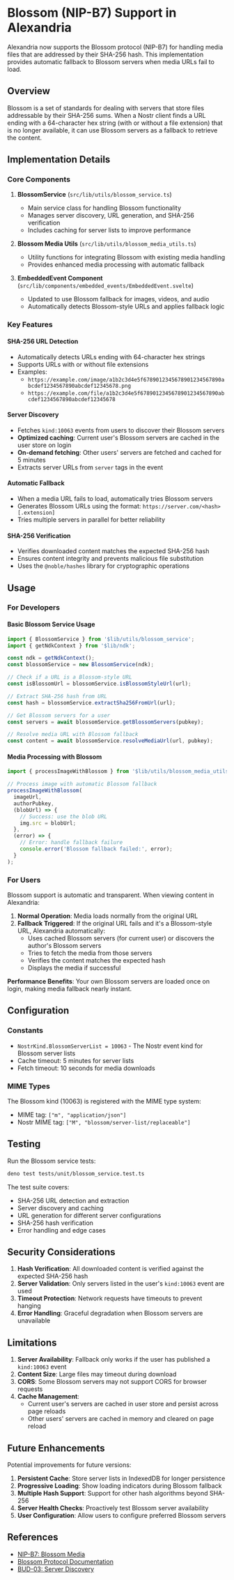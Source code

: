 # Blossom (NIP-B7) Support in Alexandria

Alexandria now supports the Blossom protocol (NIP-B7) for handling media files that are addressed by their SHA-256 hash. This implementation provides automatic fallback to Blossom servers when media URLs fail to load.

## Overview

Blossom is a set of standards for dealing with servers that store files addressable by their SHA-256 sums. When a Nostr client finds a URL ending with a 64-character hex string (with or without a file extension) that is no longer available, it can use Blossom servers as a fallback to retrieve the content.

## Implementation Details

### Core Components

1. **BlossomService** (`src/lib/utils/blossom_service.ts`)
   - Main service class for handling Blossom functionality
   - Manages server discovery, URL generation, and SHA-256 verification
   - Includes caching for server lists to improve performance

2. **Blossom Media Utils** (`src/lib/utils/blossom_media_utils.ts`)
   - Utility functions for integrating Blossom with existing media handling
   - Provides enhanced media processing with automatic fallback

3. **EmbeddedEvent Component** (`src/lib/components/embedded_events/EmbeddedEvent.svelte`)
   - Updated to use Blossom fallback for images, videos, and audio
   - Automatically detects Blossom-style URLs and applies fallback logic

### Key Features

#### SHA-256 URL Detection
- Automatically detects URLs ending with 64-character hex strings
- Supports URLs with or without file extensions
- Examples:
  - `https://example.com/image/a1b2c3d4e5f6789012345678901234567890abcdef1234567890abcdef12345678.png`
  - `https://example.com/file/a1b2c3d4e5f6789012345678901234567890abcdef1234567890abcdef12345678`

#### Server Discovery
- Fetches `kind:10063` events from users to discover their Blossom servers
- **Optimized caching**: Current user's Blossom servers are cached in the user store on login
- **On-demand fetching**: Other users' servers are fetched and cached for 5 minutes
- Extracts server URLs from `server` tags in the event

#### Automatic Fallback
- When a media URL fails to load, automatically tries Blossom servers
- Generates Blossom URLs using the format: `https://server.com/<hash>[.extension]`
- Tries multiple servers in parallel for better reliability

#### SHA-256 Verification
- Verifies downloaded content matches the expected SHA-256 hash
- Ensures content integrity and prevents malicious file substitution
- Uses the `@noble/hashes` library for cryptographic operations

## Usage

### For Developers

#### Basic Blossom Service Usage

```typescript
import { BlossomService } from '$lib/utils/blossom_service';
import { getNdkContext } from '$lib/ndk';

const ndk = getNdkContext();
const blossomService = new BlossomService(ndk);

// Check if a URL is a Blossom-style URL
const isBlossomUrl = blossomService.isBlossomStyleUrl(url);

// Extract SHA-256 hash from URL
const hash = blossomService.extractSha256FromUrl(url);

// Get Blossom servers for a user
const servers = await blossomService.getBlossomServers(pubkey);

// Resolve media URL with Blossom fallback
const content = await blossomService.resolveMediaUrl(url, pubkey);
```

#### Media Processing with Blossom

```typescript
import { processImageWithBlossom } from '$lib/utils/blossom_media_utils';

// Process image with automatic Blossom fallback
processImageWithBlossom(
  imageUrl,
  authorPubkey,
  (blobUrl) => {
    // Success: use the blob URL
    img.src = blobUrl;
  },
  (error) => {
    // Error: handle fallback failure
    console.error('Blossom fallback failed:', error);
  }
);
```

### For Users

Blossom support is automatic and transparent. When viewing content in Alexandria:

1. **Normal Operation**: Media loads normally from the original URL
2. **Fallback Triggered**: If the original URL fails and it's a Blossom-style URL, Alexandria automatically:
   - Uses cached Blossom servers (for current user) or discovers the author's Blossom servers
   - Tries to fetch the media from those servers
   - Verifies the content matches the expected hash
   - Displays the media if successful

**Performance Benefits**: Your own Blossom servers are loaded once on login, making media fallback nearly instant.

## Configuration

### Constants

- `NostrKind.BlossomServerList = 10063` - The Nostr event kind for Blossom server lists
- Cache timeout: 5 minutes for server lists
- Fetch timeout: 10 seconds for media downloads

### MIME Types

The Blossom kind (10063) is registered with the MIME type system:
- MIME tag: `["m", "application/json"]`
- Nostr MIME tag: `["M", "blossom/server-list/replaceable"]`

## Testing

Run the Blossom service tests:

```bash
deno test tests/unit/blossom_service.test.ts
```

The test suite covers:
- SHA-256 URL detection and extraction
- Server discovery and caching
- URL generation for different server configurations
- SHA-256 hash verification
- Error handling and edge cases

## Security Considerations

1. **Hash Verification**: All downloaded content is verified against the expected SHA-256 hash
2. **Server Validation**: Only servers listed in the user's `kind:10063` event are used
3. **Timeout Protection**: Network requests have timeouts to prevent hanging
4. **Error Handling**: Graceful degradation when Blossom servers are unavailable

## Limitations

1. **Server Availability**: Fallback only works if the user has published a `kind:10063` event
2. **Content Size**: Large files may timeout during download
3. **CORS**: Some Blossom servers may not support CORS for browser requests
4. **Cache Management**: 
   - Current user's servers are cached in user store and persist across page reloads
   - Other users' servers are cached in memory and cleared on page reload

## Future Enhancements

Potential improvements for future versions:

1. **Persistent Cache**: Store server lists in IndexedDB for longer persistence
2. **Progressive Loading**: Show loading indicators during Blossom fallback
3. **Multiple Hash Support**: Support for other hash algorithms beyond SHA-256
4. **Server Health Checks**: Proactively test Blossom server availability
5. **User Configuration**: Allow users to configure preferred Blossom servers

## References

- [NIP-B7: Blossom Media](https://github.com/nostr-protocol/nips/blob/master/07.md)
- [Blossom Protocol Documentation](https://github.com/hzrd149/blossom)
- [BUD-03: Server Discovery](https://github.com/hzrd149/blossom/blob/master/buds/03.md)
